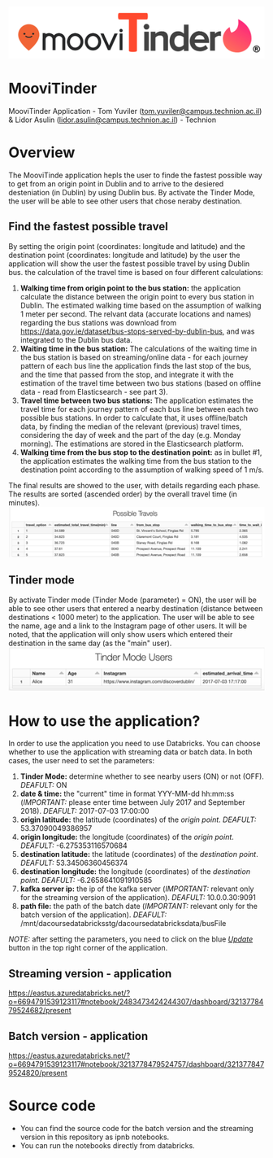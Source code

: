 ![Screenshot](images/logo.png)
# MooviTinder
MooviTinder Application - Tom Yuviler (tom.yuviler@campus.technion.ac.il) & Lidor Asulin (lidor.asulin@campus.technion.ac.il) - Technion

# Overview
The MooviTinde application hepls the user to finde the fastest possible way to get from  an origin point in Dublin and to arrive to the desiered desteniation (in Dublin) by using Dublin bus. By activate the Tinder Mode, the user will be able to see other users that chose neraby destination.

## Find the fastest possible travel
By setting the origin point (coordinates: longitude  and latitude) and the destination point (coordinates: longitude  and latitude) by the user the application will show the user the fastest possible travel by using Dublin bus. the calculation of the travel time is based on four different calculations:
1. **Walking time from origin point to the bus station:** the application calculate the distance between the origin point to every bus station in Dublin. The estimated walking time based on the assumption of walking 1 meter per second. The relvant data (accurate locations and names) regarding the bus stations was download from https://data.gov.ie/dataset/bus-stops-served-by-dublin-bus, and was integrated  to the Dublin bus data.
2. **Waiting time in the bus station:** The calculations of the waiting time in the bus station is based on streaming/online data - for each journey pattern of each bus line the application finds the last stop of the bus, and the time that passed from the stop, and integrate it with the estimation of the travel time between two bus stations (based on offline data - read from Elasticsearch - see part 3). 
3. **Travel time between two bus stations:** The application estimates the travel time for each journey pattern of each bus line between each two possible bus stations. In order to calculate that, it uses offline/batch data, by finding the median of the relevant (previous) travel times, considering the day of week and the part of the day (e.g. Monday morning). The estimations are stored in the Elasticsearch platform.
3. **Walking time from the bus stop to the destination point:** as in bullet #1, the application estimates the walking time from the bus station to the destination point according to the assumption of walking speed of 1 m/s.

The final results are showed to the user, with details regarding each phase. The results are sorted (ascended order) by the overall travel time (in minutes). 
![Screenshot](images/results_to_user.png)
## Tinder mode
By activate Tinder mode (Tinder Mode (parameter) = ON), the user will be able to see other users that entered a nearby destination (distance between destinations < 1000 meter) to the application. The user will be able to see the name, age and a link to the Instagram page of other users. It will be noted, that the application will only show users which entered their destination in the same day (as the "main" user).
![Screenshot](images/results_tinder_mode.png)

# How to use the application?
In order to use the application you need to use Databricks. You can choose whether to use the application with streaming data or batch data. In both cases, the user need to set the parameters:
1. **Tinder Mode:** determine whether to see nearby users (ON) or not (OFF). *DEAFULT:* ON
2. **date & time:** the "current" time in format YYY-MM-dd hh:mm:ss (*IMPORTANT:* please enter time between July 2017 and September 2018). *DEAFULT:* 2017-07-03 17:00:00 
3. **origin latitude:** the latitude (coordinates) of the *origin point*. *DEAFULT:* 53.37090049386957
4. **origin longitude:** the longitude (coordinates) of the *origin point*. *DEAFULT:* -6.275353116570684
5. **destination latitude:** the latitude (coordinates) of the *destination point*. *DEAFULT:* 53.34506360456374
6. **destination longitude:** the longitude (coordinates) of the *destination point*. *DEAFULT:* -6.2658641091910585
7. **kafka server ip:** the ip of the kafka server (*IMPORTANT:* relevant only for the streaming version of the application). *DEAFULT:* 10.0.0.30:9091
8. **path file:** the path of the batch date (*IMPORTANT:* relevant only for the batch version of the application). *DEAFULT:* /mnt/dacoursedatabricksstg/dacoursedatabricksdata/busFile

*NOTE:* after setting the parameters, you need to click on the blue <ins>*Update*</ins> button in the top right corner of the application.
## Streaming version - application
https://eastus.azuredatabricks.net/?o=6694791539123117#notebook/2483473424244307/dashboard/3213778479524682/present
## Batch version - application
https://eastus.azuredatabricks.net/?o=6694791539123117#notebook/3213778479524757/dashboard/3213778479524820/present

# Source code
- You can find the source code for the batch version and the streaming version in this repository as ipnb notebooks. 
- You can run the notebooks directly from databricks.







